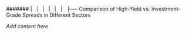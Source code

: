 ####### |   |   |   |   |   |   ├── Comparison of High-Yield vs. Investment-Grade Spreads in Different Sectors

*Add content here*